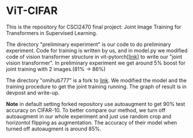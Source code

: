 # ViT-CIFAR
This is the repository for CSCI2470 final project: Joint Image Training for Transformers in Supervised Learning.

The directory "preliminary experiment" is our code to do preliminary experiment. Code for training is written by us, and in model.py we modified code of vision transformer structure in vit-pytorch[[link]](https://github.com/lucidrains/vit-pytorch) to  write our "joint vision transformer". In preliminary experiment we get around 5% boost for joint training with 2 images.(81% -> 86%)

The directory "omihub777" is a fork to [link](https://github.com/omihub777/ViT-CIFAR). We modified the model and the training procedure to get the joint training running. The graph of result is in devpost and write-up.

**Note** in  default setting forked repository use autoaugment to get 90% test accuracy on CIFAR-10. 
To better compare our method, we turn off autoaugment in our whole experiment and just use random crop and horizontol flipping as augmentation. 
The accuracy of their model when turned off autoaugment is around 85%.

